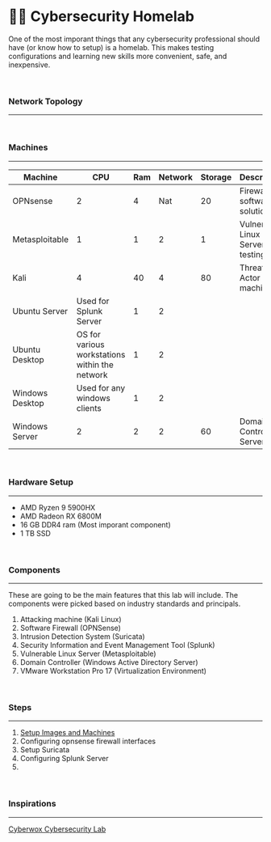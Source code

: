 # 🥼🧪 Cybersecurity Homelab

One of the most imporant things that any cybersecurity professional should have (or know how to setup) is a homelab. This makes testing configurations and learning new skills more convenient, safe, and inexpensive.

<br>

### Network Topology
---
<br>


### Machines
---
| Machine      | CPU | Ram | Network | Storage | Description |
| ----------- | ----------- | ----------- | ----------- | ----------- | ----------- |
| OPNsense      | 2  | 4 | Nat | 20 | Firewall software solution | 
| Metasploitable   | 1     | 1 | 2 | 1 | Vulnerable Linux Server for testing  |
| Kali   | 4        | 40 | 4 | 80 | Threat Actor machine |
| Ubuntu Server   | Used for Splunk Server        | 1 | 2 |
| Ubuntu Desktop   | OS for various workstations within the network        | 1 | 2 |
| Windows Desktop   | Used for any windows clients      | 1 | 2 |
| Windows Server   | 2        | 2 | 2 | 60 | Domain Controller Server

<br>

### Hardware Setup
----
- AMD Ryzen 9 5900HX
- AMD Radeon RX 6800M
- 16 GB DDR4 ram (Most imporant component)
- 1 TB SSD

<br>

### Components
---
These are going to be the main features that this lab will include. The components were picked based on industry standards and principals.

1. Attacking machine (Kali Linux)
2. Software Firewall (OPNSense)
3. Intrusion Detection System (Suricata)
4. Security Information and Event Management Tool (Splunk)
5. Vulnerable Linux Server (Metasploitable)
6. Domain Controller (Windows Active Directory Server)
7. VMware Workstation Pro 17 (Virtualization Environment)

<br>

### Steps
---
1. [Setup Images and Machines](Step1.md)
2. Configuring opnsense firewall interfaces
3. Setup Suricata
4. Configuring Splunk Server
5. 

<br>

### Inspirations 
---
[Cyberwox Cybersecurity Lab](youtube.com)

